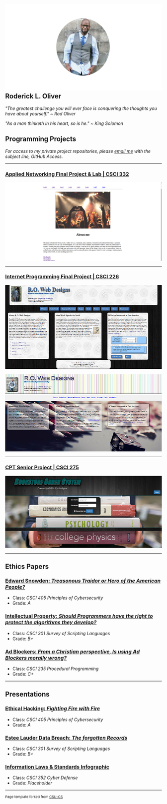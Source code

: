 ![headshot](images/Photo_Shoot_Image_Cropped.png)
Roderick L. Oliver
--------------------

*"The greatest challenge you will ever face is conquering the thoughts you have about yourself."  ~ Rod Oliver*

*"As a man thinketh in his heart, so is he." ~ King Solomon*



Programming Projects
--------------------

*For access to my private project repositories, please [email me](mailto:example@csustudent.net?subject=GitHub%20Access) with the subject line, GitHub Access.*

---
### [Applied Networking Final Project & Lab | CSCI 332](project4)

![Project 4 Thumbnail Name](images/CSCI_332_Screenshot2.png)

---
### [Internet Programming Final Project | CSCI 226](project6)

![RO Designs Web Portfolio](images/RO_WebDesign.png)

![RO Designs Web Portfolio Enhanced](images/RO_WebDesign5.png)

---
### [CPT Senior Project | CSCI 275](project5)

![Bookstore Login Page](images/Bookstore_Order_System_Home.png)

---

Ethics Papers
-------------

### [Edward Snowden: *Treasonous Traidor or Hero of the American People?*](pdf/Edward_Snowden.pdf)

-   Class: *CSCI 405 Principles of Cybersecurity*  
-   Grade: *A*

### [Intellectual Property: *Should Programmers have the right to protect the algorithms they develop?*](pdf/Intellectual_Property.pdf)

-   Class: *CSCI 301 Survey of Scripting Languages* 
-   Grade: *B+*

### [Ad Blockers: *From a Christian perspective, Is using Ad Blockers morally wrong?*](pdf/Ad_Blockers.pdf)

-   Class: *CSCI 235 Procedural Programming*
-   Grade: *C+*

---

Presentations
-------------

### [Ethical Hacking: *Fighting Fire with Fire*](pdf/Ethical_Hacking.pdf)

- Class: *CSCI 405 Principles of Cybersecurity* 
- Grade: *A*


### [Estee Lauder Data Breach: *The forgotten Records*](pdf/The_Estée_Lauder_Breach_of_2020.pdf)

- Class: *CSCI 301 Survey of Scripting Languages* 
- Grade: *B+*


### [Information Laws & Standards Infographic](pdf/Information_Laws_&_Standards_Infograph.pdf)

- Class: *CSCI 352 Cyber Defense* 
- Grade: *Placeholder*


---

<p style="font-size:11px">Page template forked from <a href="https://github.com/csu-cs/csci-portfolio">CSU-CS</a></p>
<!-- Remove above link if you don't want to attributive -->
